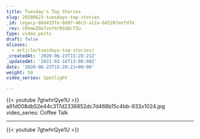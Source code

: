 ```yaml
---
title: Tuesday's Top Stories
slug: 20200623-tuesdays-top-stories
_id: legacy-86d435fe-0d97-46c5-a11a-6d1207eefd7d
_rev: CRhmwZOx7vxYXrRSdQr7Zu
type: video_posts
draft: false
aliases:
  - article/tuesdays-top-stories/
_createdAt: '2020-06-23T15:28:21Z'
_updatedAt: '2021-03-16T13:06:00Z'
date: '2020-06-23T15:28:21+00:00'
weight: 50
video_series: Spotlight

---
```

{{< youtube 7gtwhrQye1U >}}    a91d008db52e44c317d2336852dc7d468b15c4bb-933x1024.jpg
video_series: Coffee Talk

---
{{< youtube 7gtwhrQye1U >}}